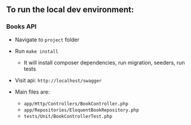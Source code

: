 ## To run the local dev environment:

### Books API
- Navigate to `project` folder
- Run `make install`
  - It will install composer dependencies, run migration, seeders, run tests
- Visit api: `http://localhost/swagger`

- Main files are: 
  - `app/Http/Controllers/BookController.php`
  - `app/Repositories/EloquentBookRepository.php`
  - `tests/Unit/BookControllerTest.php`

